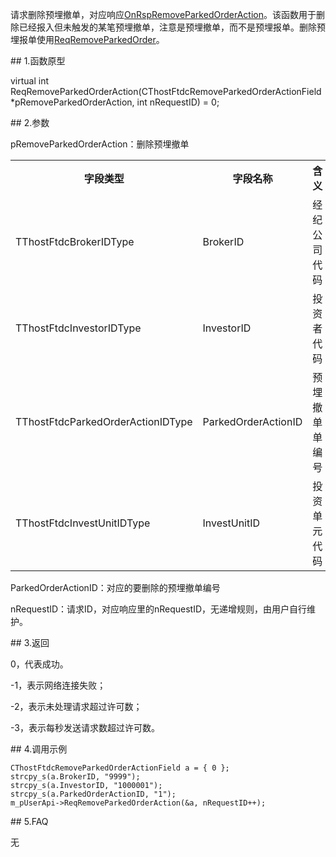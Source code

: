 <p>请求删除预埋撤单，对应响应<a href="../../CTHOSTFTDCTRADERAPI/ONRSPREMOVEPARKEDORDERACTION/">OnRspRemoveParkedOrderAction</a>。该函数用于删除已经报入但未触发的某笔预埋撤单，注意是预埋撤单，而不是预埋报单。删除预埋报单使用<a href="../REQREMOVEPARKEDORDER/">ReqRemoveParkedOrder</a>。</p>
<span class="anchor" id="7ec7b8ac-a3df-4aad-bd9e-d17f1af48de3"></span>
## 1.函数原型
<p>virtual int ReqRemoveParkedOrderAction(CThostFtdcRemoveParkedOrderActionField *pRemoveParkedOrderAction, int nRequestID) = 0;</p>
<span class="anchor" id="8feff68e-f0e5-4245-b666-9b723577b1e2"></span>
## 2.参数
<p>pRemoveParkedOrderAction：删除预埋撤单</p>
<table><tr><th style="TEXT-ALIGN: center;">字段类型</th><th style="TEXT-ALIGN: center;">字段名称</th><th style="TEXT-ALIGN: center;">含义</th><th style="TEXT-ALIGN: center;">值</th></tr><tr><td style="TEXT-ALIGN: left;">TThostFtdcBrokerIDType</td>
<td style="TEXT-ALIGN: left;">BrokerID</td>
<td style="TEXT-ALIGN: left;">经纪公司代码</td>
<td style="TEXT-ALIGN: left;"><strong><font color="#FF0000">必填</font></strong></td>
</tr>
<tr><td style="TEXT-ALIGN: left;">TThostFtdcInvestorIDType</td>
<td style="TEXT-ALIGN: left;">InvestorID</td>
<td style="TEXT-ALIGN: left;">投资者代码</td>
<td style="TEXT-ALIGN: left;"><strong><font color="#FF0000">必填</font></strong></td>
</tr>
<tr><td style="TEXT-ALIGN: left;">TThostFtdcParkedOrderActionIDType</td>
<td style="TEXT-ALIGN: left;">ParkedOrderActionID</td>
<td style="TEXT-ALIGN: left;">预埋撤单单编号</td>
<td style="TEXT-ALIGN: left;"><strong><font color="#FF0000">必填</font></strong></td>
</tr>
<tr><td style="TEXT-ALIGN: left;">TThostFtdcInvestUnitIDType</td>
<td style="TEXT-ALIGN: left;">InvestUnitID</td>
<td style="TEXT-ALIGN: left;">投资单元代码</td>
<td style="TEXT-ALIGN: left;">无</td>
</tr>
</table>
<p>ParkedOrderActionID：对应的要删除的预埋撤单编号</p>
<p>nRequestID：请求ID，对应响应里的nRequestID，无递增规则，由用户自行维护。</p>
<span class="anchor" id="0d784ffa-c27c-47c3-8832-ef00c454dec6"></span>
## 3.返回
<p>0，代表成功。</p>
<p>-1，表示网络连接失败；</p>
<p>-2，表示未处理请求超过许可数；</p>
<p>-3，表示每秒发送请求数超过许可数。</p>
<span class="anchor" id="53e933fa-6e9b-48bb-a1ba-cb705579d041"></span>
## 4.调用示例
<pre><code>CThostFtdcRemoveParkedOrderActionField a = { 0 };
strcpy_s(a.BrokerID, "9999");
strcpy_s(a.InvestorID, "1000001");
strcpy_s(a.ParkedOrderActionID, "1");  
m_pUserApi-&gt;ReqRemoveParkedOrderAction(&amp;a, nRequestID++);
</code></pre>
<span class="anchor" id="82491d33-2fd4-4ed1-95fb-fc7969e3f521"></span>
## 5.FAQ
<p>无</p>
